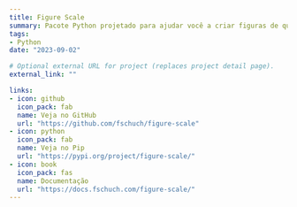 ```yaml
---
title: Figure Scale
summary: Pacote Python projetado para ajudar você a criar figuras de qualidade de publicação com controle preciso de tamanho no Matplotlib
tags:
- Python
date: "2023-09-02"

# Optional external URL for project (replaces project detail page).
external_link: ""

links:
- icon: github
  icon_pack: fab
  name: Veja no GitHub
  url: "https://github.com/fschuch/figure-scale"
- icon: python
  icon_pack: fab
  name: Veja no Pip
  url: "https://pypi.org/project/figure-scale/"
- icon: book
  icon_pack: fas
  name: Documentação
  url: "https://docs.fschuch.com/figure-scale/"
---
```

